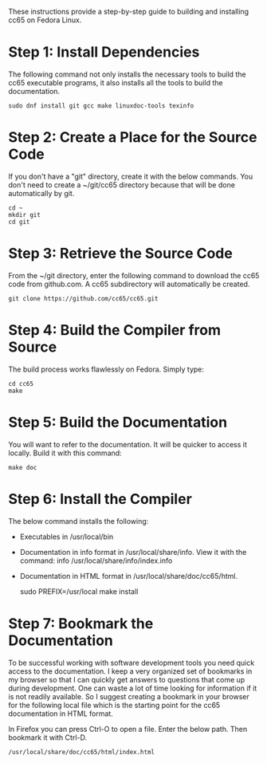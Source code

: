 These instructions provide a step-by-step guide to building and installing cc65 on Fedora Linux.

# Step 1: Install Dependencies

The following command not only installs the necessary tools to build the cc65 executable programs, it also installs all the tools to build the documentation.

    sudo dnf install git gcc make linuxdoc-tools texinfo

# Step 2: Create a Place for the Source Code

If you don't have a "git" directory, create it with the below commands. You don't need to create a ~/git/cc65 directory because that will be done automatically by git.

    cd ~
    mkdir git
    cd git

# Step 3: Retrieve the Source Code

From the ~/git directory, enter the following command to download the cc65 code from github.com. A cc65 subdirectory will automatically be created.

    git clone https://github.com/cc65/cc65.git

# Step 4: Build the Compiler from Source

The build process works flawlessly on Fedora. Simply type:

    cd cc65
    make

# Step 5: Build the Documentation

You will want to refer to the documentation. It will be quicker to access it
locally. Build it with this command:

    make doc

# Step 6: Install the Compiler

The below command installs the following:

* Executables in /usr/local/bin
* Documentation in info format in /usr/local/share/info. View it with the command: info /usr/local/share/info/index.info
* Documentation in HTML format in /usr/local/share/doc/cc65/html.

    sudo PREFIX=/usr/local make install

# Step 7: Bookmark the Documentation

To be successful working with software development tools you need quick access to the documentation. I keep a very organized set of bookmarks in my browser so that I can quickly get answers to questions that come up during development. One can waste a lot of time looking for information if it is not readily available. So I suggest creating a bookmark in your browser for the following local file which is the starting point for the cc65 documentation in HTML format.

In Firefox you can press Ctrl-O to open a file. Enter the below path. Then bookmark it with Ctrl-D.

    /usr/local/share/doc/cc65/html/index.html

